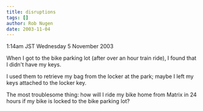 ```yaml
---
title: disruptions
tags: []
author: Rob Nugen
date: 2003-11-04
---
```


<p class=date>1:14am JST Wednesday 5 November 2003</p>

<p>When I got to the bike parking lot (after over an hour train ride),
I found that I didn't have my keys.</p>

<p>I used them to retrieve my bag from the locker at the park; maybe I
left my keys attached to the locker key.</p>

<p>The most troublesome thing: how will I ride my bike home from
Matrix in 24 hours if my bike is locked to the bike parking lot?</p>


